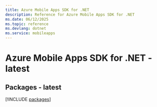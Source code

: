 ```yaml
---
title: Azure Mobile Apps SDK for .NET
description: Reference for Azure Mobile Apps SDK for .NET
ms.date: 06/12/2025
ms.topic: reference
ms.devlang: dotnet
ms.service: mobileapps
---
```

# Azure Mobile Apps SDK for .NET - latest
## Packages - latest
[!INCLUDE [packages](mobile-apps-index.md)]